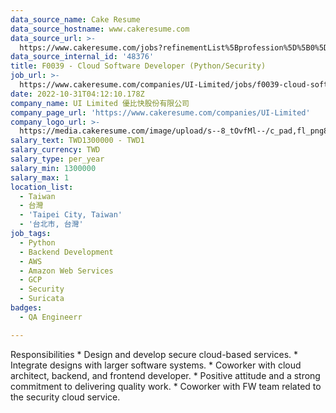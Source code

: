 ```yaml
---
data_source_name: Cake Resume
data_source_hostname: www.cakeresume.com
data_source_url: >-
  https://www.cakeresume.com/jobs?refinementList%5Bprofession%5D%5B0%5D=engineering_qa-engineer&refinementList%5Bsalary_currency%5D=TWD&range%5Bsalary_range%5D%5Bmin%5D=800096
data_source_internal_id: '48376'
title: F0039 - Cloud Software Developer (Python/Security)
job_url: >-
  https://www.cakeresume.com/companies/UI-Limited/jobs/f0039-cloud-software-developer-python
date: 2022-10-31T04:12:10.178Z
company_name: UI Limited 優比快股份有限公司
company_page_url: 'https://www.cakeresume.com/companies/UI-Limited'
company_logo_url: >-
  https://media.cakeresume.com/image/upload/s--8_tOvfMl--/c_pad,fl_png8,h_200,w_200/v1652866387/xtiubzqy3eub93zondpx.png
salary_text: TWD1300000 - TWD1
salary_currency: TWD
salary_type: per_year
salary_min: 1300000
salary_max: 1
location_list:
  - Taiwan
  - 台灣
  - 'Taipei City, Taiwan'
  - '台北市, 台灣'
job_tags:
  - Python
  - Backend Development
  - AWS
  - Amazon Web Services
  - GCP
  - Security
  - Suricata
badges:
  - QA Engineerr

---
```


Responsibilities * Design and develop secure cloud-based services. * Integrate designs with larger software systems. * Coworker with cloud architect, backend, and frontend developer. * Positive attitude and a strong commitment to delivering quality work. * Coworker with FW team related to the security cloud service.